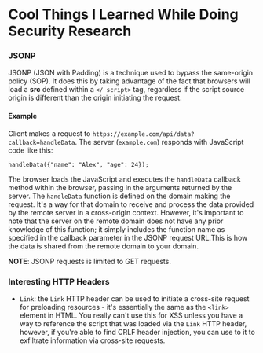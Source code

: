 # Cool Things I Learned While Doing Security Research

### JSONP

JSONP (JSON with Padding) is a technique used to bypass the same-origin policy (SOP). It does this by taking advantage of the fact that browsers will load a **src** defined within a `</ script>` tag, regardless if the script source origin is different than the origin initiating the request.

#### Example

Client makes a request to `https://example.com/api/data?callback=handleData`. The server (`example.com`) responds with JavaScript code like this:

```
handleData({"name": "Alex", "age": 24});
```

The browser loads the JavaScript and executes the `handleData` callback method within the browser, passing in the arguments returned by the server. The `handleData` function is defined on the domain making the request. It's a way for that domain to receive and process the data provided by the remote server in a cross-origin context. However, it's important to note that the server on the remote domain does not have any prior knowledge of this function; it simply includes the function name as specified in the callback parameter in the JSONP request URL.This is how the data is shared from the remote domain to your domain.

**NOTE**: JSONP requests is limited to GET requests.


### Interesting HTTP Headers

- `Link`: the `Link` HTTP header can be used to initiate a cross-site request for preloading resources - it's essentially the same as the `<link>` element in HTML. You really can't use this for XSS unless you have a way to reference the script that was loaded via the `Link` HTTP header, however, if you're able to find CRLF header injection, you can use to it to exfiltrate information via cross-site requests.

